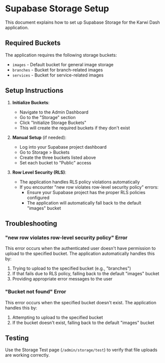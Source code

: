 # Supabase Storage Setup

This document explains how to set up Supabase Storage for the Karwi Dash application.

## Required Buckets

The application requires the following storage buckets:
- `images` - Default bucket for general image storage
- `branches` - Bucket for branch-related images
- `services` - Bucket for service-related images

## Setup Instructions

1. **Initialize Buckets**:
   - Navigate to the Admin Dashboard
   - Go to the "Storage" section
   - Click "Initialize Storage Buckets"
   - This will create the required buckets if they don't exist

2. **Manual Setup** (if needed):
   - Log into your Supabase project dashboard
   - Go to Storage > Buckets
   - Create the three buckets listed above
   - Set each bucket to "Public" access

3. **Row Level Security (RLS)**:
   - The application handles RLS policy violations automatically
   - If you encounter "new row violates row-level security policy" errors:
     - Ensure your Supabase project has the proper RLS policies configured
     - The application will automatically fall back to the default "images" bucket

## Troubleshooting

### "new row violates row-level security policy" Error

This error occurs when the authenticated user doesn't have permission to upload to the specified bucket. The application automatically handles this by:

1. Trying to upload to the specified bucket (e.g., "branches")
2. If that fails due to RLS policy, falling back to the default "images" bucket
3. Providing appropriate error messages to the user

### "Bucket not found" Error

This error occurs when the specified bucket doesn't exist. The application handles this by:

1. Attempting to upload to the specified bucket
2. If the bucket doesn't exist, falling back to the default "images" bucket

## Testing

Use the Storage Test page (`/admin/storage/test`) to verify that file uploads are working correctly.